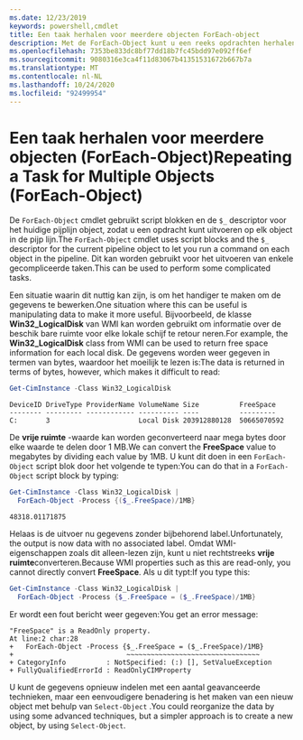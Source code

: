 ```yaml
---
ms.date: 12/23/2019
keywords: powershell,cmdlet
title: Een taak herhalen voor meerdere objecten ForEach-object
description: Met de ForEach-Object kunt u een reeks opdrachten herhalen voor elk object dat via de pijp lijn wordt door gegeven.
ms.openlocfilehash: 7353be833dc8bf77dd18b7fc45bdd97e092ff6ef
ms.sourcegitcommit: 9080316e3ca4f11d83067b41351531672b667b7a
ms.translationtype: MT
ms.contentlocale: nl-NL
ms.lasthandoff: 10/24/2020
ms.locfileid: "92499954"
---
```

# <a name="repeating-a-task-for-multiple-objects-foreach-object"></a><span data-ttu-id="b5a29-104">Een taak herhalen voor meerdere objecten (ForEach-Object)</span><span class="sxs-lookup"><span data-stu-id="b5a29-104">Repeating a Task for Multiple Objects (ForEach-Object)</span></span>

<span data-ttu-id="b5a29-105">De `ForEach-Object` cmdlet gebruikt script blokken en de `$_` descriptor voor het huidige pijplijn object, zodat u een opdracht kunt uitvoeren op elk object in de pijp lijn.</span><span class="sxs-lookup"><span data-stu-id="b5a29-105">The `ForEach-Object` cmdlet uses script blocks and the `$_` descriptor for the current pipeline object to let you run a command on each object in the pipeline.</span></span> <span data-ttu-id="b5a29-106">Dit kan worden gebruikt voor het uitvoeren van enkele gecompliceerde taken.</span><span class="sxs-lookup"><span data-stu-id="b5a29-106">This can be used to perform some complicated tasks.</span></span>

<span data-ttu-id="b5a29-107">Een situatie waarin dit nuttig kan zijn, is om het handiger te maken om de gegevens te bewerken.</span><span class="sxs-lookup"><span data-stu-id="b5a29-107">One situation where this can be useful is manipulating data to make it more useful.</span></span> <span data-ttu-id="b5a29-108">Bijvoorbeeld, de klasse **Win32_LogicalDisk** van WMI kan worden gebruikt om informatie over de beschik bare ruimte voor elke lokale schijf te retour neren.</span><span class="sxs-lookup"><span data-stu-id="b5a29-108">For example, the **Win32_LogicalDisk** class from WMI can be used to return free space information for each local disk.</span></span> <span data-ttu-id="b5a29-109">De gegevens worden weer gegeven in termen van bytes, waardoor het moeilijk te lezen is:</span><span class="sxs-lookup"><span data-stu-id="b5a29-109">The data is returned in terms of bytes, however, which makes it difficult to read:</span></span>

```powershell
Get-CimInstance -Class Win32_LogicalDisk
```

```Output
DeviceID DriveType ProviderName VolumeName Size          FreeSpace
-------- --------- ------------ ---------- ----          ---------
C:       3                      Local Disk 203912880128  50665070592
```

<span data-ttu-id="b5a29-110">De **vrije ruimte** -waarde kan worden geconverteerd naar mega bytes door elke waarde te delen door 1 MB.</span><span class="sxs-lookup"><span data-stu-id="b5a29-110">We can convert the **FreeSpace** value to megabytes by dividing each value by 1MB.</span></span> <span data-ttu-id="b5a29-111">U kunt dit doen in een `ForEach-Object` script blok door het volgende te typen:</span><span class="sxs-lookup"><span data-stu-id="b5a29-111">You can do that in a `ForEach-Object` script block by typing:</span></span>

```powershell
Get-CimInstance -Class Win32_LogicalDisk |
  ForEach-Object -Process {($_.FreeSpace)/1MB}
```

```Output
48318.01171875
```

<span data-ttu-id="b5a29-112">Helaas is de uitvoer nu gegevens zonder bijbehorend label.</span><span class="sxs-lookup"><span data-stu-id="b5a29-112">Unfortunately, the output is now data with no associated label.</span></span> <span data-ttu-id="b5a29-113">Omdat WMI-eigenschappen zoals dit alleen-lezen zijn, kunt u niet rechtstreeks **vrije ruimte**converteren.</span><span class="sxs-lookup"><span data-stu-id="b5a29-113">Because WMI properties such as this are read-only, you cannot directly convert **FreeSpace**.</span></span> <span data-ttu-id="b5a29-114">Als u dit typt:</span><span class="sxs-lookup"><span data-stu-id="b5a29-114">If you type this:</span></span>

```powershell
Get-CimInstance -Class Win32_LogicalDisk |
  ForEach-Object -Process {$_.FreeSpace = ($_.FreeSpace)/1MB}
```

<span data-ttu-id="b5a29-115">Er wordt een fout bericht weer gegeven:</span><span class="sxs-lookup"><span data-stu-id="b5a29-115">You get an error message:</span></span>

```Output
"FreeSpace" is a ReadOnly property.
At line:2 char:28
+   ForEach-Object -Process {$_.FreeSpace = ($_.FreeSpace)/1MB}
+                            ~~~~~~~~~~~~~~~~~~~~~~~~~~~~~~~~~
+ CategoryInfo          : NotSpecified: (:) [], SetValueException
+ FullyQualifiedErrorId : ReadOnlyCIMProperty
```

<span data-ttu-id="b5a29-116">U kunt de gegevens opnieuw indelen met een aantal geavanceerde technieken, maar een eenvoudigere benadering is het maken van een nieuw object met behulp van `Select-Object` .</span><span class="sxs-lookup"><span data-stu-id="b5a29-116">You could reorganize the data by using some advanced techniques, but a simpler approach is to create a new object, by using `Select-Object`.</span></span>
